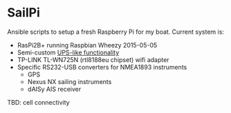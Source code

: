 SailPi
======

Ansible scripts to setup a fresh Raspberry Pi for my boat.
Current system is:
- RasPi2B+ running Raspbian Wheezy 2015-05-05 
- Semi-custom [UPS-like functionality](http://lowpowerlab.com/mightyboost/)
- TP-LINK TL-WN725N (rtl8188eu chipset) wifi adapter
- Specific RS232-USB converters for NMEA1893 instruments 
	- GPS
	- Nexus NX sailing instruments
	- dAISy AIS receiver

TBD: cell connectivity